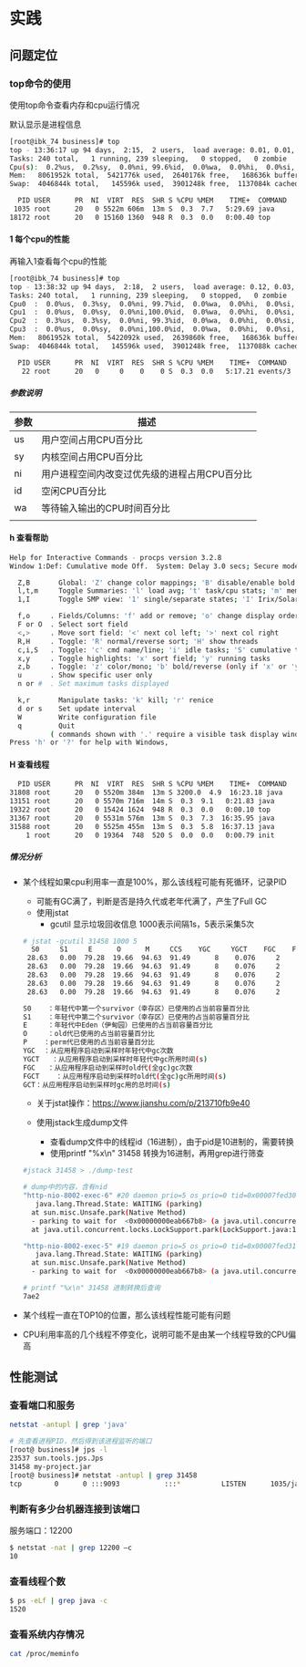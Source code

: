 # 实践



## 问题定位

### top命令的使用

使用top命令查看内存和cpu运行情况

默认显示是进程信息

```sh
[root@ibk_74 business]# top
top - 13:36:17 up 94 days,  2:15,  2 users,  load average: 0.01, 0.01, 0.00
Tasks: 240 total,   1 running, 239 sleeping,   0 stopped,   0 zombie
Cpu(s):  0.2%us,  0.2%sy,  0.0%ni, 99.6%id,  0.0%wa,  0.0%hi,  0.0%si,  0.0%st
Mem:   8061952k total,  5421776k used,  2640176k free,   168636k buffers
Swap:  4046844k total,   145596k used,  3901248k free,  1137084k cached

  PID USER      PR  NI  VIRT  RES  SHR S %CPU %MEM    TIME+  COMMAND
 1035 root      20   0 5522m 606m  13m S  0.3  7.7   5:29.69 java
18172 root      20   0 15160 1360  948 R  0.3  0.0   0:00.40 top
```



#### 1 每个cpu的性能

再输入1查看每个cpu的性能

```sh
[root@ibk_74 business]# top
top - 13:38:32 up 94 days,  2:18,  2 users,  load average: 0.12, 0.03, 0.01
Tasks: 240 total,   1 running, 239 sleeping,   0 stopped,   0 zombie
Cpu0  :  0.0%us,  0.3%sy,  0.0%ni, 99.7%id,  0.0%wa,  0.0%hi,  0.0%si,  0.0%st
Cpu1  :  0.0%us,  0.0%sy,  0.0%ni,100.0%id,  0.0%wa,  0.0%hi,  0.0%si,  0.0%st
Cpu2  :  0.3%us,  0.3%sy,  0.0%ni, 99.3%id,  0.0%wa,  0.0%hi,  0.0%si,  0.0%st
Cpu3  :  0.0%us,  0.0%sy,  0.0%ni,100.0%id,  0.0%wa,  0.0%hi,  0.0%si,  0.0%st
Mem:   8061952k total,  5422092k used,  2639860k free,   168636k buffers
Swap:  4046844k total,   145596k used,  3901248k free,  1137088k cached

  PID USER      PR  NI  VIRT  RES  SHR S %CPU %MEM    TIME+  COMMAND
   22 root      20   0     0    0    0 S  0.3  0.0   5:17.21 events/3
```



##### 参数说明

| 参数 | 描述                                          |
| ---- | --------------------------------------------- |
| us   | 用户空间占用CPU百分比                         |
| sy   | 内核空间占用CPU百分比                         |
| ni   | 用户进程空间内改变过优先级的进程占用CPU百分比 |
| id   | 空闲CPU百分比                                 |
| wa   | 等待输入输出的CPU时间百分比                   |
|      |                                               |



#### h 查看帮助

```sh
Help for Interactive Commands - procps version 3.2.8
Window 1:Def: Cumulative mode Off.  System: Delay 3.0 secs; Secure mode Off.

  Z,B       Global: 'Z' change color mappings; 'B' disable/enable bold
  l,t,m     Toggle Summaries: 'l' load avg; 't' task/cpu stats; 'm' mem info
  1,I       Toggle SMP view: '1' single/separate states; 'I' Irix/Solaris mode

  f,o     . Fields/Columns: 'f' add or remove; 'o' change display order
  F or O  . Select sort field
  <,>     . Move sort field: '<' next col left; '>' next col right
  R,H     . Toggle: 'R' normal/reverse sort; 'H' show threads
  c,i,S   . Toggle: 'c' cmd name/line; 'i' idle tasks; 'S' cumulative time
  x,y     . Toggle highlights: 'x' sort field; 'y' running tasks
  z,b     . Toggle: 'z' color/mono; 'b' bold/reverse (only if 'x' or 'y')
  u       . Show specific user only
  n or #  . Set maximum tasks displayed

  k,r       Manipulate tasks: 'k' kill; 'r' renice
  d or s    Set update interval
  W         Write configuration file
  q         Quit
          ( commands shown with '.' require a visible task display window ) 
Press 'h' or '?' for help with Windows,
```



#### H 查看线程

```sh
  PID USER      PR  NI  VIRT  RES  SHR S %CPU %MEM    TIME+  COMMAND
31808 root      20   0 5520m 384m  13m S 3200.0  4.9  16:23.18 java
13151 root      20   0 5570m 716m  14m S  0.3  9.1   0:21.83 java
19322 root      20   0 15424 1624  948 R  0.3  0.0   0:00.10 top
31367 root      20   0 5531m 576m  13m S  0.3  7.3  16:35.95 java
31588 root      20   0 5525m 455m  13m S  0.3  5.8  16:37.13 java
    1 root      20   0 19364  748  520 S  0.0  0.0   0:00.79 init       
```

##### 情况分析

- 某个线程如果cpu利用率一直是100%，那么该线程可能有死循环，记录PID

  - 可能有GC满了，判断是否是持久代或老年代满了，产生了Full GC
  - 使用jstat
    - gcutil 显示垃圾回收信息 1000表示间隔1s，5表示采集5次

  ```sh
  # jstat -gcutil 31458 1000 5
    S0     S1     E      O      M     CCS    YGC     YGCT    FGC    FGCT     GCT   
   28.63   0.00  79.28  19.66  94.63  91.49      8    0.076     2    0.113    0.189
   28.63   0.00  79.28  19.66  94.63  91.49      8    0.076     2    0.113    0.189
   28.63   0.00  79.28  19.66  94.63  91.49      8    0.076     2    0.113    0.189
   28.63   0.00  79.28  19.66  94.63  91.49      8    0.076     2    0.113    0.189
   28.63   0.00  79.28  19.66  94.63  91.49      8    0.076     2    0.113    0.189
  
  S0    ：年轻代中第一个survivor（幸存区）已使用的占当前容量百分比
  S1    ：年轻代中第二个survivor（幸存区）已使用的占当前容量百分比
  E     ：年轻代中Eden（伊甸园）已使用的占当前容量百分比
  O     ：old代已使用的占当前容量百分比
  P    ：perm代已使用的占当前容量百分比
  YGC  ：从应用程序启动到采样时年轻代中gc次数
  YGCT   ：从应用程序启动到采样时年轻代中gc所用时间(s)
  FGC   ：从应用程序启动到采样时old代(全gc)gc次数
  FGCT    ：从应用程序启动到采样时old代(全gc)gc所用时间(s)
  GCT：从应用程序启动到采样时gc用的总时间(s)
  ```

  - 关于jstat操作：https://www.jianshu.com/p/213710fb9e40

  - 使用jstack生成dump文件
    - 查看dump文件中的线程id（16进制），由于pid是10进制的，需要转换
    - 使用printf "%x\n" 31458 转换为16进制，再用grep进行筛查

  ```sh
  #jstack 31458 > ./dump-test
  
  # dump中的内容，含有nid
  "http-nio-8002-exec-6" #20 daemon prio=5 os_prio=0 tid=0x00007fed30b7a800 nid=0x7b0f waiting on condition [0x00007fecf4ac4000]
     java.lang.Thread.State: WAITING (parking)
  	at sun.misc.Unsafe.park(Native Method)
  	- parking to wait for  <0x00000000eab667b8> (a java.util.concurrent.locks.AbstractQueuedSynchronizer$ConditionObject)
  	at java.util.concurrent.locks.LockSupport.park(LockSupport.java:175)...
  
  "http-nio-8002-exec-5" #19 daemon prio=5 os_prio=0 tid=0x00007fed31092800 nid=0x7b0e waiting on condition [0x00007fecf4bc5000]
     java.lang.Thread.State: WAITING (parking)
  	at sun.misc.Unsafe.park(Native Method)
  	- parking to wait for  <0x00000000eab667b8> (a java.util.concurrent.locks.AbstractQueuedSynchronizer$ConditionObject)
  
  # printf "%x\n" 31458 进制转换后查询
  7ae2
  ```

  

- 某个线程一直在TOP10的位置，那么该线程性能可能有问题

- CPU利用率高的几个线程不停变化，说明可能不是由某一个线程导致的CPU偏高



## 性能测试

### 查看端口和服务

```sh
netstat -antupl | grep 'java'

# 先查看进程PID，然后得到该进程监听的端口
[root@ business]# jps -l
23537 sun.tools.jps.Jps
31458 my-project.jar
[root@ business]# netstat -antupl | grep 31458
tcp        0      0 :::9093           :::*          LISTEN      1035/java
```



### 判断有多少台机器连接到该端口

服务端口：12200

```sh
$ netstat -nat | grep 12200 –c
10
```



### 查看线程个数

```sh
$ ps -eLf | grep java -c
1520
```



### 查看系统内存情况

```sh
cat /proc/meminfo
```



